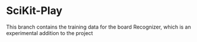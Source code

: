 # SciKit-Play

This branch contains the training data for the board Recognizer, which is an experimental addition to the project